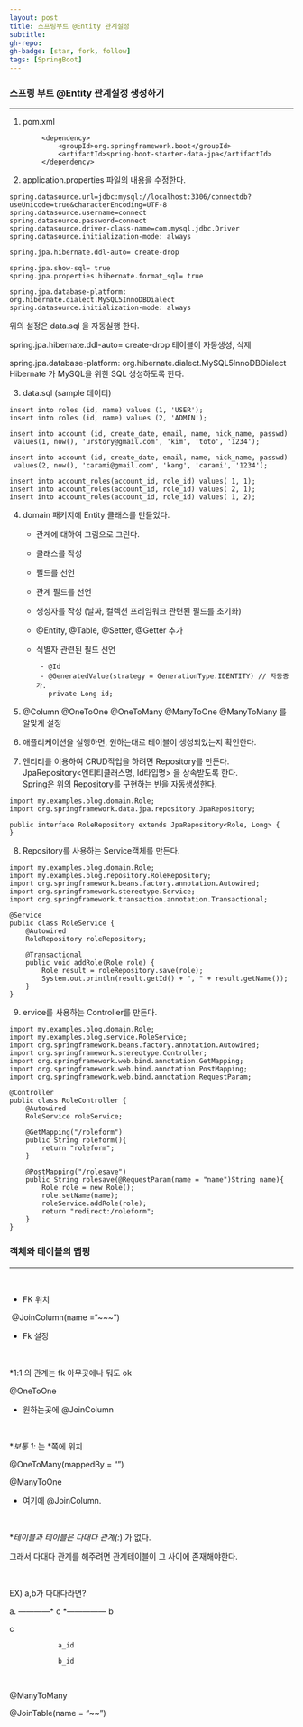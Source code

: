 ```yaml
---
layout: post
title: 스프링부트 @Entity 관계설정
subtitle: 
gh-repo: 
gh-badge: [star, fork, follow]
tags: [SpringBoot]
---
```


### 스프링 부트 @Entity 관계설정 생성하기
---

1. pom.xml

~~~
		<dependency>
			<groupId>org.springframework.boot</groupId>
			<artifactId>spring-boot-starter-data-jpa</artifactId>
		</dependency>
~~~

2. application.properties 파일의 내용을 수정한다.

~~~
spring.datasource.url=jdbc:mysql://localhost:3306/connectdb?useUnicode=true&characterEncoding=UTF-8
spring.datasource.username=connect
spring.datasource.password=connect
spring.datasource.driver-class-name=com.mysql.jdbc.Driver
spring.datasource.initialization-mode: always

spring.jpa.hibernate.ddl-auto= create-drop

spring.jpa.show-sql= true
spring.jpa.properties.hibernate.format_sql= true

spring.jpa.database-platform: org.hibernate.dialect.MySQL5InnoDBDialect
spring.datasource.initialization-mode: always

~~~

위의 설정은 data.sql 을 자동실행 한다.

spring.jpa.hibernate.ddl-auto= create-drop
테이블이 자동생성, 삭제

spring.jpa.database-platform: org.hibernate.dialect.MySQL5InnoDBDialect
Hibernate 가 MySQL을 위한 SQL 생성하도록 한다.

3. data.sql (sample 데이터)

~~~
insert into roles (id, name) values (1, 'USER');
insert into roles (id, name) values (2, 'ADMIN');

insert into account (id, create_date, email, name, nick_name, passwd)
 values(1, now(), 'urstory@gmail.com', 'kim', 'toto', '1234');

insert into account (id, create_date, email, name, nick_name, passwd)
 values(2, now(), 'carami@gmail.com', 'kang', 'carami', '1234');

insert into account_roles(account_id, role_id) values( 1, 1);
insert into account_roles(account_id, role_id) values( 2, 1);
insert into account_roles(account_id, role_id) values( 1, 2);
~~~

4. domain 패키지에 Entity 클래스를 만들었다.
     - 관계에 대하여 그림으로 그린다.

     - 클래스를 작성

     - 필드를 선언

     - 관계 필드를 선언

     - 생성자를 작성 (날짜, 컬렉션 프레임워크 관련된 필드를 초기화)

     - @Entity, @Table, @Setter, @Getter 추가

     - 식별자 관련된 필드 선언

            - @Id  
            - @GeneratedValue(strategy = GenerationType.IDENTITY) // 자동증가.  
            - private Long id;  

5. @Column @OneToOne @OneToMany @ManyToOne @ManyToMany 를 알맞게 설정  

6. 애플리케이션을 실행하면, 원하는대로 테이블이 생성되었는지 확인한다.

7. 엔티티를 이용하여 CRUD작업을 하려면 Repository를 만든다.  
    JpaRepository<엔티티클래스명, Id타입명> 을 상속받도록 한다.  
    Spring은 위의 Repository를 구현하는 빈을 자동생성한다.  

~~~
import my.examples.blog.domain.Role;
import org.springframework.data.jpa.repository.JpaRepository;

public interface RoleRepository extends JpaRepository<Role, Long> {
}
~~~

8. Repository를 사용하는 Service객체를 만든다.

~~~
import my.examples.blog.domain.Role;
import my.examples.blog.repository.RoleRepository;
import org.springframework.beans.factory.annotation.Autowired;
import org.springframework.stereotype.Service;
import org.springframework.transaction.annotation.Transactional;

@Service
public class RoleService {
    @Autowired
    RoleRepository roleRepository;

    @Transactional
    public void addRole(Role role) {
        Role result = roleRepository.save(role);
        System.out.println(result.getId() + ", " + result.getName());
    }
}
~~~

9. ervice를 사용하는 Controller를 만든다.

~~~
import my.examples.blog.domain.Role;
import my.examples.blog.service.RoleService;
import org.springframework.beans.factory.annotation.Autowired;
import org.springframework.stereotype.Controller;
import org.springframework.web.bind.annotation.GetMapping;
import org.springframework.web.bind.annotation.PostMapping;
import org.springframework.web.bind.annotation.RequestParam;

@Controller
public class RoleController {
    @Autowired
    RoleService roleService;

    @GetMapping("/roleform")
    public String roleform(){
        return "roleform";
    }

    @PostMapping("/rolesave")
    public String rolesave(@RequestParam(name = "name")String name){
        Role role = new Role();
        role.setName(name);
        roleService.addRole(role);
        return "redirect:/roleform";
    }
}
~~~


### 객체와 테이블의 맵핑

---


​

* FK 위치

​
@JoinColumn(name =“~~~”)

 - Fk 설정

​

*1:1 의 관계는 fk 아무곳에나 둬도 ok

@OneToOne

 - 원하는곳에 @JoinColumn

​

**보통 1:* 는 *쪽에 위치

@OneToMany(mappedBy = “”)

@ManyToOne

 - 여기에 @JoinColumn.

​

***테이블과 테이블은 다대다 관계(*:*) 가 없다.

그래서 다대다 관계를 해주려면 관계테이블이 그 사이에 존재해야한다.

​

EX) a,b가 다대다라면? 

a.   ————*  c  *————— b


c
~~~
            a_id

            b_id 
~~~

​

@ManyToMany

@JoinTable(name = “~~”)

​